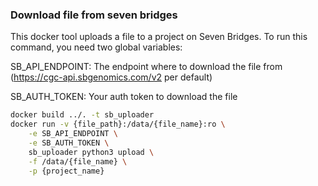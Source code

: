 ### Download  file from seven bridges

This docker tool uploads a file to a project on Seven Bridges.
To run this command, you need two global variables:

SB_API_ENDPOINT: The endpoint where to download the file from (https://cgc-api.sbgenomics.com/v2 per default)

SB_AUTH_TOKEN: Your auth token to download the file

```bash
docker build ../. -t sb_uploader
docker run -v {file_path}:/data/{file_name}:ro \
    -e SB_API_ENDPOINT \
    -e SB_AUTH_TOKEN \
    sb_uploader python3 upload \
    -f /data/{file_name} \
    -p {project_name}
```